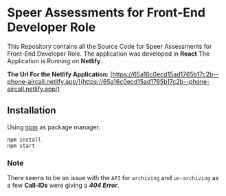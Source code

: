 # Speer Assessments for Front-End Developer Role

This Repository contains all the Source Code for  Speer Assessments for Front-End Developer Role. The application was developed in **React** The Application is Running on **Netlify**.

**The Url For the Netlify Application:** [https://65a16c0ecd15ad1765b17c2b--phone-aircall.netlify.app/](https://65a16c0ecd15ad1765b17c2b--phone-aircall.netlify.app/)


## Installation

Using [npm](https://www.npmjs.com/) as package manager:

```
npm install
npm start
```

### Note
There seems to be an issue with the `API` for `archiving` and `un-archiving` as a few **Call-IDs** were giving a ***404 Error***. 
